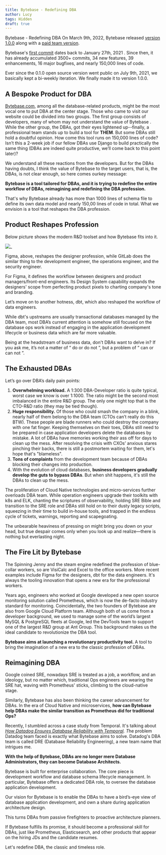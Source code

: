 ```yaml
---
title: Bytebase - Redefining DBA
author: Lucy
tags: Hidden
draft: true
---
```


Bytebase - Redefining DBA On March 9th, 2022, Bytebase released [version 1.0.0](https://bytebase.com/changelog/bytebase-1-0-0) along with a [paid team version](https://bytebase.com/pricing).

Bytebase's [first commit](https://github.com/bytebase/bytebase/commit/9ae40d2a4a355280306cae7e5a35b7ba1e633999) dates back to January 27th, 2021 . Since then, it has already accumulated 3500+ commits, 34 new features, 39 enhancements, 16 major bugfixes, and nearly 150,000 lines of code.

Ever since the 0.1.0 open source version went public on July 9th, 2021, we basically kept a bi-weekly iteration. We finally made it to version 1.0.0.

## A Bespoke Product for DBA

[Bytebase.com](http://bytebase.com/), among all the database-related products, might be the most vocal one to put DBA at the center stage. Those who came to visit our website could be divided into two groups. The first group consists of developers, many of whom may not understand the value of Bytebase . While the other group, the DBAs, got their eyes lightened up--finally, a professional team stands up to build a tool for **THEM**. But some DBAs still hold a doubtful opinion. How come this tool runs on 150,000 lines of code? Isn’t this a 2-week job if our fellow DBAs use Django to build practically the same thing (DBAs are indeed quite productive, we’ll come back to this point later)?

We understand all these reactions from the developers. But for the DBAs having doubts, I think the value of Bytebase to the target users, that is, the DBAs, is not clear enough, so here comes ourkey message:

**Bytebase is a tool tailored for DBAs, and it is trying to redefine the entire workflow of DBAs, reimagining and redefining the DBA profession.**

That's why Bytebase already has more than 1000 lines of schema file to define its own data model and nearly 150,00 lines of code in total. What we envision is a tool that reshapes the DBA profession.

## Product Reshapes Profession

Below picture shows the modern R&D toolset and how Bytebase fits into it.

![_](https://bytebase.feishu.cn/space/api/box/stream/download/asynccode/?code=MjQ4NmE0YmFmNTYxNWQzNTNjYjU1ZmNhZWI4YjUwZjhfaWNsWE5zV0JVR0p5ZWIzTUNwb0FDeUVmMkdtTkpEZzBfVG9rZW46Ym94Y245a2dIY0QxYnhHM2htSHRjNVQ5cGFiXzE2NDkzODgyMzU6MTY0OTM5MTgzNV9WNA)

Figma, above, reshapes the designer profession, while GitLab does the similar thing to the development engineer, the operations engineer, and the security engineer.

For Figma, it defines the workflow between designers and product managers/front-end engineers. Its Design System capability expands the designers' scope from perfecting product pixels to charting company's tone and branding.

Let’s move on to another hotness, dbt, which also reshaped the workflow of data engineers.

While dbt's upstreams are usually transactional databases managed by the DBA team, most DBA’s current attention is somehow still focused on the database ops work instead of engaging in the application development lifecycle or business data which are far more valuable.

Being at the headstream of business data, don't DBAs want to delve in? If you ask me, it’s not a matter of “ do or do not ”, but a problem of “ can or can not ”.

## The Exhausted DBAs

Let’s go over DBA’s daily pain points:

1. **Overwhelming workload.** A 1:300 DBA-Developer ratio is quite typical, worst case we know is over 1:1000. The ratio might be the second most imbalanced in the entire R&D group. The only one might top that is the CTO-R&D ratio (they may be tied though).
2. **Huge responsibility.** Of those who could smash the company in a blink, nearly half of them belong to the DBA team (CTOs can’t really do this BTW). These people are blade runners who could destroy the company with one fat finger. Keeping themselves on their toes, DBAs still need to be prepared in case application developers delete the databases by mistake. A lot of DBAs have memories working their ass off for days to clean up the mess. After resolving the crisis with CXOs’ anxious stares pinching their backs, there is still a postmortem waiting for them, let's hope that's "blameless".
3. **Tons of complaints** from the development team because of DBAs blocking their changes into production.
4. With the evolution of cloud databases, **business developers gradually develop the guts to bypass DBAs**. But when shit happens, it's still the DBAs to clean up the mess.

The proliferation of Cloud Native technologies and micro-services further overloads DBA team. While operation engineers upgrade their toolkits with k8s and ELK, chanting the scriptures of observability, holding SRE Bible and transition to the SRE role and DBAs still hold on to their dusty legacy scripts, squeezing in their time to build in-house tools, and trapped in the endless cycle of tickets, warnings, reporting and scapegoating.

The unbearable heaviness of pressing on might bring you down on your head, but true despair comes only when you look up and realize—there is nothing but everlasting night.

## The Fire Lit by Bytebase

The Spinning Jenny and the steam engine redefined the profession of blue-collar workers, so are VisiCalc and Excel to the office workers. More recent examples include Figma for the designers, dbt for the data engineers. It's always the tooling innovation that opens a new era for the professional workers.

Years ago, engineers who worked at Google developed a new open source monitoring solution called Prometheus, which is now the de-facto industry standard for monitoring. Coincidentally, the two founders of Bytebase are also from Google Cloud Platform team. Although both of us come from a developer background, we used to manage some of the world’s largest MySQL & PostgreSQL fleets at Google, led the DevTools team to support one of the largest R&D group at Ant Group. This background makes us the ideal candidate to revolutionize the DBA tool.

**Bytebase aims at launching a revolutionary productivity tool.** A tool to bring the imagination of a new era to the classic profession of DBAs.

## Reimagining DBA

Google coined SRE, nowadays SRE is treated as a job, a workflow, and an ideology, but no matter which, traditional Ops engineers are wearing the SRE hat, waving with Prometheus' sticks, climbing to the cloud-native stage.

Similarly, Bytebase has also been thinking the career advancement for DBAs. In the era of Cloud Native and microservices, **how can Bytebase help DBAs make the similar transition as Prometheus did for traditional Ops?**

Recently, I stumbled across a case study from Temporal. It's talking about *[How Datadog Ensures Database Reliability with Temporal](https://docs.temporal.io/blog/how-datadog-ensures-database-reliability-with-temporal). T*he problem Datadog team faced is exactly what Bytebase aims to solve. Datadog's DBA team is called DRE (Database Reliability Engineering), a new team name that intrigues me.

**With the help of Bytebase, DBAs are no longer mere Database Administrators, they can become Database Architects.**

Bytebase is built for enterprise collaboration. The core piece is development workflow and database schema lifecycle management. In particular, Bytebase offers a dedicated DBA role, to oversee the database application development.

Our vision for Bytebase is to enable the DBAs to have a bird’s-eye view of database application development, and own a share during application architecture design.

This turns DBAs from passive firefighters to proactive architecture planners.

If Bytebase fulfills its promise, it should become a professional skill for DBAs, just like Prometheus, Elasticsearch, and other products that appear on the hiring JDs and the candidate resumes.

Let's redefine DBA, the classic and timeless role.
